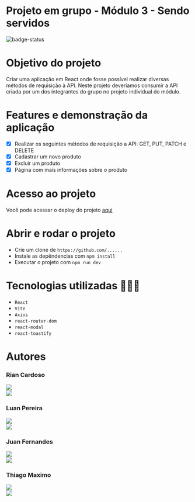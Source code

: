 # Projeto em grupo - Módulo 3 - Sendo servidos

![badge-status](https://img.shields.io/badge/status-PROCESSANDO-yellow?style=for-the-badge)

# Objetivo do projeto

Criar uma aplicação em React onde fosse possível realizar diversas métodos de requisição à API. Neste projeto deveríamos consumir a API criada por um dos integrantes do grupo no projeto individual do módulo.

# Features e demonstração da aplicação

- [x] Realizar os seguintes métodos de requisição a API: GET, PUT, PATCH e DELETE
- [x] Cadastrar um novo produto
- [x] Excluir um produto
- [x] Página com mais informações sobre o produto

# Acesso ao projeto

Você pode acessar o deploy do projeto [aqui](https://.....)

# Abrir e rodar o projeto

- Crie um clone de `https://github.com/......`
- Instale as depêndencias com `npm install`
- Executar o projeto com `npm run dev`

# Tecnologias utilizadas 👨🏻‍💻

- `React`
- `Vite`
- `Axios`
- `react-router-dom`
- `react-modal`
- `react-toastify`

# Autores

### Rian Cardoso

<a style="display: block;" href="https://github.com/Klaus7067" target="_blank">
<img src="https://img.shields.io/badge/GitHub-100000?style=for-the-badge&logo=github&logoColor=white">
</a>
<a href="https://www.linkedin.com/in/rian-cardoso-desenvolvedor-ti/" target="_blank">
<img src="https://img.shields.io/badge/LinkedIn-0077B5?style=for-the-badge&logo=linkedin&logoColor=white">
</a>

### Luan Pereira

<a style="display: block;" href="https://github.com/luansilva92" target="_blank">
<img src="https://img.shields.io/badge/GitHub-100000?style=for-the-badge&logo=github&logoColor=white">
</a>
<a href="https://www.linkedin.com/in/luan-pereira-14a8556a/" target="_blank">
<img src="https://img.shields.io/badge/LinkedIn-0077B5?style=for-the-badge&logo=linkedin&logoColor=white">
</a>

### Juan Fernandes

<a style="display: block;" href="https://github.com/LoboMurilo" target="_blank">
<img src="https://img.shields.io/badge/GitHub-100000?style=for-the-badge&logo=github&logoColor=white">
</a>
<a href="https://www.linkedin.com/in/juanfernandes02/" target="_blank">
<img src="https://img.shields.io/badge/LinkedIn-0077B5?style=for-the-badge&logo=linkedin&logoColor=white">
</a>

### Thiago Maximo

<a style="display: block;" href="https://github.com/Thiagomaximo94" target="_blank">
<img src="https://img.shields.io/badge/GitHub-100000?style=for-the-badge&logo=github&logoColor=white">
</a>
<a href="https://www.linkedin.com/" target="_blank">
<img src="https://img.shields.io/badge/LinkedIn-0077B5?style=for-the-badge&logo=linkedin&logoColor=white">
</a>

